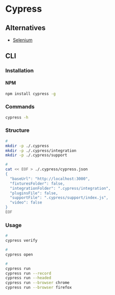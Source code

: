 # Cypress

<!--
https://github.com/samisbakedham/interface/tree/main/cypress

https://linkedin.com/learning/end-to-end-javascript-testing-with-cypress-io/test-automation-with-javascript
https://app.pluralsight.com/library/courses/cypress-end-to-end-javascript-testing/table-of-contents
https://app.pluralsight.com/library/courses/vue-cypress-end-to-end-testing/table-of-contents

https://app.pluralsight.com/library/courses/js-friends-session-02/table-of-contents
https://app.pluralsight.com/library/courses/codemash-session-01/table-of-contents
-->

## Alternatives

- [Selenium](/selenium/README.md)

## CLI

### Installation

#### NPM

```sh
npm install cypress -g
```

### Commands

```sh
cypress -h
```

### Structure

<!--
https://github.com/ismay/superwolff/tree/main/.cypress/integration
https://github.com/ismay/superwolff/blob/main/.cypress/support
-->

```sh
#
mkdir -p ./.cypress
mkdir -p ./.cypress/integration
mkdir -p ./.cypress/support

#
cat << EOF > ./.cypress/cypress.json
{
  "baseUrl": "http://localhost:3000",
  "fixturesFolder": false,
  "integrationFolder": ".cypress/integration",
  "pluginsFile": false,
  "supportFile": ".cypress/support/index.js",
  "video": false
}
EOF
```

### Usage

```sh
#
cypress verify

#
cypress open

#
cypress run
cypress run --record
cypress run --headed
cypress run --browser chrome
cypress run --browser firefox
```

